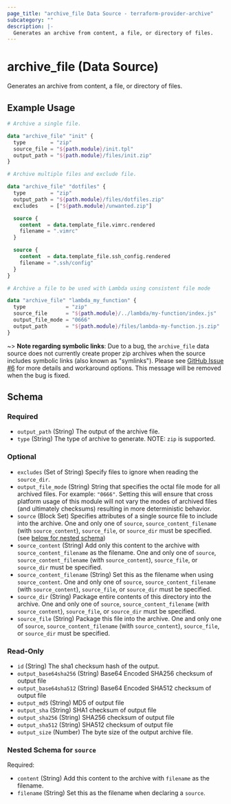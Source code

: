 ```yaml
---
page_title: "archive_file Data Source - terraform-provider-archive"
subcategory: ""
description: |-
  Generates an archive from content, a file, or directory of files.
---
```


# archive_file (Data Source)

Generates an archive from content, a file, or directory of files.

## Example Usage

```terraform
# Archive a single file.

data "archive_file" "init" {
  type        = "zip"
  source_file = "${path.module}/init.tpl"
  output_path = "${path.module}/files/init.zip"
}
```

```terraform
# Archive multiple files and exclude file.

data "archive_file" "dotfiles" {
  type        = "zip"
  output_path = "${path.module}/files/dotfiles.zip"
  excludes    = ["${path.module}/unwanted.zip"]

  source {
    content  = data.template_file.vimrc.rendered
    filename = ".vimrc"
  }

  source {
    content  = data.template_file.ssh_config.rendered
    filename = ".ssh/config"
  }
}
```

```terraform
# Archive a file to be used with Lambda using consistent file mode

data "archive_file" "lambda_my_function" {
  type             = "zip"
  source_file      = "${path.module}/../lambda/my-function/index.js"
  output_file_mode = "0666"
  output_path      = "${path.module}/files/lambda-my-function.js.zip"
}
```

~> **Note regarding symbolic links**: Due to a bug, the `archive_file` data
  source does not currently create proper zip archives when the source includes
  symbolic links (also known as "symlinks"). Please see [GitHub Issue
  #6](https://github.com/terraform-providers/terraform-provider-archive/issues/6)
  for more details and workaround options. This message will be removed when the
  bug is fixed.

<!-- schema generated by tfplugindocs -->
## Schema

### Required

- `output_path` (String) The output of the archive file.
- `type` (String) The type of archive to generate. NOTE: `zip` is supported.

### Optional

- `excludes` (Set of String) Specify files to ignore when reading the `source_dir`.
- `output_file_mode` (String) String that specifies the octal file mode for all archived files. For example: `"0666"`. Setting this will ensure that cross platform usage of this module will not vary the modes of archived files (and ultimately checksums) resulting in more deterministic behavior.
- `source` (Block Set) Specifies attributes of a single source file to include into the archive. One and only one of `source`, `source_content_filename` (with `source_content`), `source_file`, or `source_dir` must be specified. (see [below for nested schema](#nestedblock--source))
- `source_content` (String) Add only this content to the archive with `source_content_filename` as the filename. One and only one of `source`, `source_content_filename` (with `source_content`), `source_file`, or `source_dir` must be specified.
- `source_content_filename` (String) Set this as the filename when using `source_content`. One and only one of `source`, `source_content_filename` (with `source_content`), `source_file`, or `source_dir` must be specified.
- `source_dir` (String) Package entire contents of this directory into the archive. One and only one of `source`, `source_content_filename` (with `source_content`), `source_file`, or `source_dir` must be specified.
- `source_file` (String) Package this file into the archive. One and only one of `source`, `source_content_filename` (with `source_content`), `source_file`, or `source_dir` must be specified.

### Read-Only

- `id` (String) The sha1 checksum hash of the output.
- `output_base64sha256` (String) Base64 Encoded SHA256 checksum of output file
- `output_base64sha512` (String) Base64 Encoded SHA512 checksum of output file
- `output_md5` (String) MD5 of output file
- `output_sha` (String) SHA1 checksum of output file
- `output_sha256` (String) SHA256 checksum of output file
- `output_sha512` (String) SHA512 checksum of output file
- `output_size` (Number) The byte size of the output archive file.

<a id="nestedblock--source"></a>
### Nested Schema for `source`

Required:

- `content` (String) Add this content to the archive with `filename` as the filename.
- `filename` (String) Set this as the filename when declaring a `source`.
